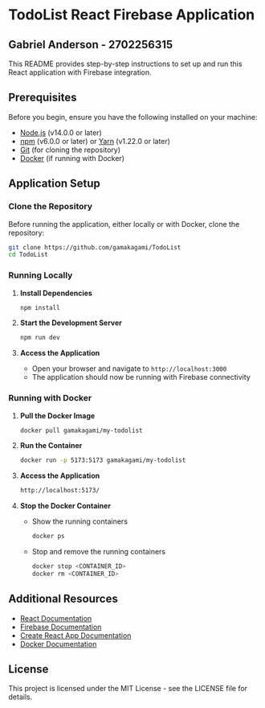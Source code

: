 # TodoList React Firebase Application

## Gabriel Anderson - 2702256315

This README provides step-by-step instructions to set up and run this React application with Firebase integration.

## Prerequisites

Before you begin, ensure you have the following installed on your machine:

- [Node.js](https://nodejs.org/) (v14.0.0 or later)
- [npm](https://www.npmjs.com/) (v6.0.0 or later) or [Yarn](https://yarnpkg.com/) (v1.22.0 or later)
- [Git](https://git-scm.com/) (for cloning the repository)
- [Docker](https://www.docker.com/) (if running with Docker)

## Application Setup

### Clone the Repository
Before running the application, either locally or with Docker, clone the repository:
```bash
git clone https://github.com/gamakagami/TodoList
cd TodoList
```

### Running Locally

1. **Install Dependencies**
   ```bash
   npm install
   ```

2. **Start the Development Server**
   ```bash
   npm run dev
   ```

3. **Access the Application**
   - Open your browser and navigate to `http://localhost:3000`
   - The application should now be running with Firebase connectivity

### Running with Docker

1. **Pull the Docker Image**
     ```bash
     docker pull gamakagami/my-todolist
     ```

2. **Run the Container**
     ```bash
     docker run -p 5173:5173 gamakagami/my-todolist
     ```

3. **Access the Application**
     ```bash
     http://localhost:5173/
     ```

4. **Stop the Docker Container**
   - Show the running containers 
     ```bash
     docker ps
     ```
   - Stop and remove the running containers 
     ```bash
     docker stop <CONTAINER_ID>
     docker rm <CONTAINER_ID>
     ```
## Additional Resources

- [React Documentation](https://reactjs.org/docs/getting-started.html)
- [Firebase Documentation](https://firebase.google.com/docs)
- [Create React App Documentation](https://create-react-app.dev/docs/getting-started/)
- [Docker Documentation](https://docs.docker.com/)

## License

This project is licensed under the MIT License - see the LICENSE file for details.

